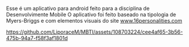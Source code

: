 Esse é um aplicativo para android feito para a disciplina de Desenvolvimente Mobile
O aplicativo foi feito baseado na tipologia de Myers-Briggs e com elementos visuais do site www.16personalities.com


https://github.com/LiporaceM/MBTI/assets/108703224/cee4af65-3b56-475b-94a7-f58f3af1801d

